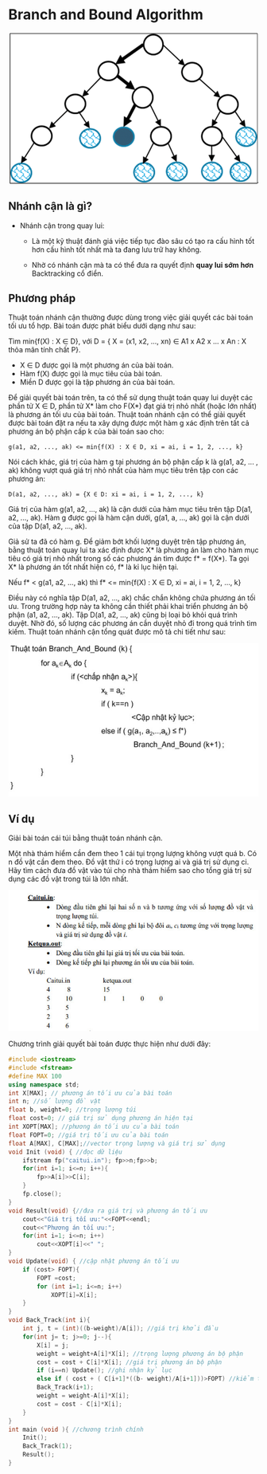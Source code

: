 # Branch and Bound Algorithm

![Ảnh mô tả](/image/10022022.png)

## Nhánh cận là gì?

- Nhánh cận trong quay lui:
	- Là một kỹ thuật đánh giá việc tiếp tục đào sâu có tạo ra cấu hình tốt hơn cấu hình tốt nhất mà ta đang lưu trữ hay không.

	- Nhờ có nhánh cận mà ta có thể đưa ra quyết định **quay lui sớm hơn** Backtracking cổ điển.

## Phương pháp

Thuật toán nhánh cận thường được dùng trong việc giải quyết các bài toán tối ưu tổ hợp. Bài toán được phát biểu dưới dạng như sau:

Tìm min{f(X) : X ∈ D}, với D = { X = (x1, x2, ..., xn) ∈ A1 x A2 x ... x An : X thỏa mãn tính chất P}.

- X ∈ D được gọi là một phương án của bài toán.
- Hàm f(X) được gọi là mục tiêu của bài toán.
- Miền D được gọi là tập phương án của bài toán.


Để giải quyết bài toán trên, ta có thể sử dụng thuật toán quay lui duyệt các phần tử X ∈ D, phần tử X* làm cho F(X*) đạt giá trị nhỏ nhất (hoặc lớn nhất) là phương án tối ưu của bài toán. Thuật toán nhánh cận có thể giải quyết được bài toán đặt ra nếu ta xây dựng được một hàm g xác định trên tất cả phương án bộ phận cấp k của bài toán sao cho:

	g(a1, a2, ..., ak) <= min{f(X) : X ∈ D, xi = ai, i = 1, 2, ..., k}


Nói cách khác, giá trị của hàm g tại phương án bộ phận cấp k là g(a1, a2, ... , ak) không vượt quá giá trị nhỏ nhất của hàm mục tiêu trên tập con các phương án:

	D(a1, a2, ..., ak) = {X ∈ D: xi = ai, i = 1, 2, ..., k}

Giá trị của hàm g(a1, a2, ..., ak) là cận dưới của hàm mục tiêu trên tập D(a1, a2, ..., ak). Hàm g được gọi là hàm cận dưới, g(a1, a, ..., ak) gọi là cận dưới của tập D(a1, a2, ..., ak).

Giả sử ta đã có hàm g. Để giảm bớt khối lượng duyệt trên tập phương án, bằng thuật toán quay lui ta xác định được X* là phương án làm cho hàm mục tiêu có giá trị nhỏ nhất trong số các phương án tìm được f* = f(X*). Ta gọi X* là phương án tốt nhất hiện có, f* là kỉ lục hiện tại.

Nếu f* < g(a1, a2, ..., ak) thì f* <= min{f(X) : X ∈ D, xi = ai, i = 1, 2, ..., k}

Điều này có nghĩa tập D(a1, a2, ..., ak) chắc chắn không chứa phương án tối ưu. Trong trường hợp này ta không cần thiết phải khai triển phương án bộ phận (a1, a2, ..., ak). Tập D(a1, a2, ..., ak) cũng bị loại bỏ khỏi quá trình duyệt. Nhờ đó, số lượng các phương án cần duyệt nhỏ đi trong quá trình tìm kiếm. Thuật toán nhánh cận tổng quát được mô tả chi tiết như sau:


![Ảnh mô tả](/image/branchandbound.jpg)


## Ví dụ

Giải bài toán cái túi bằng thuật toán nhánh cận.

Một nhà thám hiểm cần đem theo 1 cái tụi trọng lượng không vượt quá b. Có n đồ vật cần đem theo. Đồ vật thứ i có trọng lượng ai và giá trị sử dụng ci. Hãy tìm cách đưa đồ vật vào túi cho nhà thám hiểm sao cho tổng giá trị sử dụng các đồ vật trong túi là lớn nhất.

![Ảnh mô tả](/image/caitui.png)

Chương trình giải quyết bài toán được thực hiện như dưới đây:

```c++
#include <iostream>
#include <fstream>
#define MAX 100
using namespace std;
int X[MAX]; // phương án tối ưu của bài toán
int n; //số lượng đồ vật
float b, weight=0; //trọng lượng túi
float cost=0; // giá trị sử dụng phương án hiện tại
int XOPT[MAX]; //phương án tối ưu của bài toán
float FOPT=0; //giá trị tối ưu của bài toán
float A[MAX], C[MAX];//vector trọng lượng và giá trị sử dụng
void Init (void) { //đọc dữ liệu
	ifstream fp("caitui.in"); fp>>n;fp>>b;
	for(int i=1; i<=n; i++){
		fp>>A[i]>>C[i];
	}
	fp.close();
}
void Result(void) {//đưa ra giá trị và phương án tối ưu
	cout<<"Giá trị tối ưu:"<<FOPT<<endl;
	cout<<"Phương án tối ưu:";
	for(int i=1; i<=n; i++)
		cout<<XOPT[i]<<" ";
}
void Update(void) { //cập nhật phương án tối ưu
	if (cost> FOPT){
		FOPT =cost;
		for (int i=1; i<=n; i++)
			XOPT[i]=X[i];
	}
}
void Back_Track(int i){
	int j, t = (int)((b-weight)/A[i]); //giá trị khởi đầu
	for(int j= t; j>=0; j--){
		X[i] = j;
		weight = weight+A[i]*X[i]; //trọng lượng phương án bộ phận
		cost = cost + C[i]*X[i]; //giá trị phương án bộ phận
		if (i==n) Update(); //ghi nhận kỷ lục
		else if ( cost + ( C[i+1]*((b- weight)/A[i+1]))>FOPT) //kiểm tra cận
		Back_Track(i+1);
		weight = weight-A[i]*X[i];
		cost = cost - C[i]*X[i];
	}
}
int main (void ){ //chương trình chính
	Init();
	Back_Track(1);
	Result();
}
```
